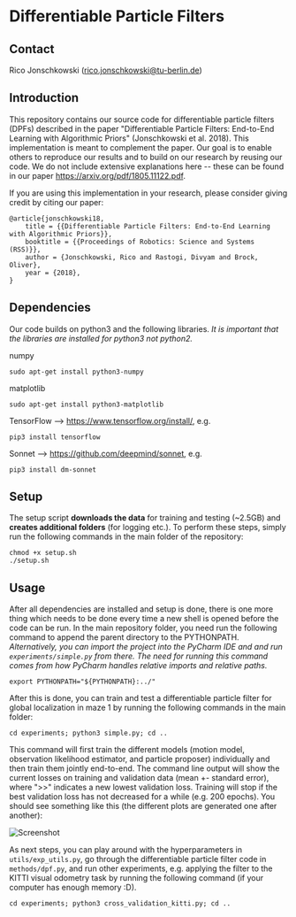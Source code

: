 Differentiable Particle Filters
==================================================

Contact
------------------

Rico Jonschkowski (rico.jonschkowski@tu-berlin.de)


Introduction
------------

This repository contains our source code for differentiable particle filters (DPFs) described in the paper "Differentiable Particle Filters: End-to-End Learning with Algorithmic Priors" (Jonschkowski et al. 2018). This implementation is meant to complement the paper. Our goal is to enable others to reproduce our results and to build on our research by reusing our code. We do not include extensive explanations here -- these can be found in our paper https://arxiv.org/pdf/1805.11122.pdf.

If you are using this implementation in your research, please consider giving credit by citing our paper:

    @article{jonschkowski18,
        title = {{Differentiable Particle Filters: End-to-End Learning with Algorithmic Priors}},
	    booktitle = {{Proceedings of Robotics: Science and Systems (RSS)}},
	    author = {Jonschkowski, Rico and Rastogi, Divyam and Brock, Oliver},
	    year = {2018},
    }

Dependencies
------------

Our code builds on python3 and the following libraries. *It is important that the libraries are installed for python3 not python2.*

numpy

    sudo apt-get install python3-numpy

matplotlib 

    sudo apt-get install python3-matplotlib

TensorFlow --> https://www.tensorflow.org/install/, e.g. 

    pip3 install tensorflow

Sonnet --> https://github.com/deepmind/sonnet, e.g. 

    pip3 install dm-sonnet


Setup
-----

The setup script **downloads the data** for training and testing (~2.5GB) and **creates additional folders** (for logging etc.). To perform these steps, simply run the following commands in the main folder of the repository:

    chmod +x setup.sh
    ./setup.sh

Usage
-----

After all dependencies are installed and setup is done, there is one more thing which needs to be done every time a new shell is opened before the code can be run. In the main repository folder, you need run the following command to append the parent directory to the PYTHONPATH. *Alternatively, you can import the project into the PyCharm IDE and and run `experiments/simple.py` from there. The need for running this command comes from how PyCharm handles relative imports and relative paths.*

	export PYTHONPATH="${PYTHONPATH}:../"

After this is done, you can train and test a differentiable particle filter for global localization in maze 1 by running the following commands in the main folder:

    cd experiments; python3 simple.py; cd ..
    
This command will first train the different models (motion model, observation likelihood estimator, and particle proposer) individually and then train them jointly end-to-end. The command line output will show the current losses on training and validation data (mean +- standard error), where ">>" indicates a new lowest validation loss. Training will stop if the best validation loss has not decreased for a while (e.g. 200 epochs). You should see something like this (the different plots are generated one after another):

![Screenshot](https://raw.githubusercontent.com/tu-rbo/differentiable-particle-filters/master/screenshot.png)

As next steps, you can play around with the hyperparameters in `utils/exp_utils.py`, go through the differentiable particle filter code in `methods/dpf.py`, and run other experiments, e.g. applying the filter to the KITTI visual odometry task by running the following command (if your computer has enough memory :D).

    cd experiments; python3 cross_validation_kitti.py; cd ..
